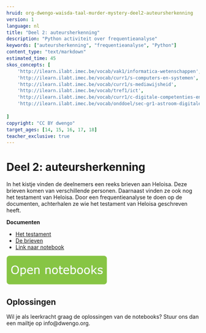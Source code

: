 ```yaml
---
hruid: org-dwengo-waisda-taal-murder-mystery-deel2-auteursherkenning
version: 1
language: nl
title: "Deel 2: auteursherkenning"
description: "Python activiteit over frequentieanalyse"
keywords: ["auteursherkenning", "frequentieanalyse", "Python"]
content_type: "text/markdown"
estimated_time: 45
skos_concepts: [
    'http://ilearn.ilabt.imec.be/vocab/vak1/informatica-wetenschappen', 
    'http://ilearn.ilabt.imec.be/vocab/curr1/s-computers-en-systemen',
    'http://ilearn.ilabt.imec.be/vocab/curr1/s-mediawijsheid',
    'http://ilearn.ilabt.imec.be/vocab/tref1/ict',
    'http://ilearn.ilabt.imec.be/vocab/curr1/c-digitale-competenties-en-mediawijsheid',
    'http://ilearn.ilabt.imec.be/vocab/onddoel/sec-gr1-astroom-digitale-competenties-en-mediawijsheid-4.5',

]
copyright: "CC BY dwengo"
target_ages: [14, 15, 16, 17, 18]
teacher_exclusive: true
---
```


# Deel 2: auteursherkenning

In het kistje vinden de deelnemers een reeks brieven aan Heloisa. Deze brieven komen van verschillende personen. Daarnaast vinden ze ook nog het testament van Heloisa. Door een frequentieanalyse te doen op de documenten, achterhalen ze wie het testament van Heloisa geschreven heeft.

**Documenten**
* [Het testament](content/Testament.pdf)
* [De brieven](content/Brieven.pdf)
* [Link naar notebook](content/Notebook_auteursherkenning.pdf)

[![](content/Knop.png "Button")](https://kiks.ilabt.imec.be/hub/spawn?id=waisda_taal_schriftherkenning "Basic")

<div class="dwengo-content sideinfo">
<h2 class="title">Oplossingen</h2>
<div class="content">
Wil je als leerkracht graag de oplossingen van de notebooks? Stuur ons dan een mailtje op info@dwengo.org.
</div>
</div>